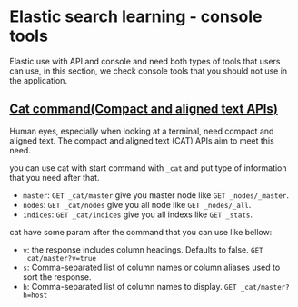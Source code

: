 # Elastic search learning - console tools

Elastic use with API and console and need both types of tools that users can use, in this section, we check console tools that you should not use in the application.

## [Cat command(Compact and aligned text APIs)](https://www.elastic.co/guide/en/elasticsearch/reference/current/cat.html#cat)

Human eyes, especially when looking at a terminal, need compact and aligned text. The compact and aligned text (CAT) APIs aim to meet this need.

you can use cat with start command with `_cat` and put type of information that you need after that.

- `master`: `GET _cat/master` give you master node like `GET _nodes/_master`.
- `nodes`: `GET _cat/nodes` give you all node like `GET _nodes/_all`.
- `indices`: `GET _cat/indices` give you all indexs like `GET _stats`.

cat have some param after the command that you can use like bellow:

- `v`: the response includes column headings. Defaults to false. `GET _cat/master?v=true`
- `s`: Comma-separated list of column names or column aliases used to sort the response.
- `h`: Comma-separated list of column names to display. `GET _cat/master?h=host`
